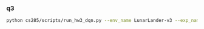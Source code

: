 ### q3

```bash
python cs285/scripts/run_hw3_dqn.py --env_name LunarLander-v3 --exp_name q3_batchsize16 --seed 2
```



